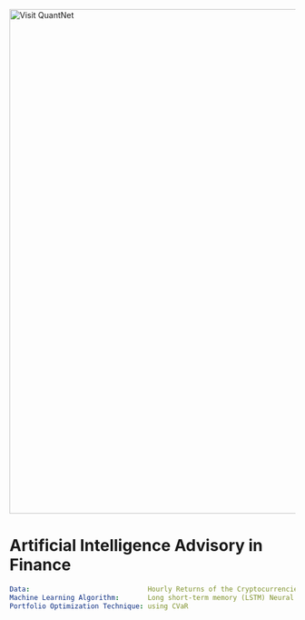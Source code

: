 [<img src="https://github.com/QuantLet/Styleguide-and-FAQ/blob/master/pictures/banner.png" width="888" alt="Visit QuantNet">](http://quantlet.de/)

# Artificial Intelligence Advisory in Finance

```yaml
Data:                             Hourly Returns of the Cryptocurrencies Bitcoin, Litecoin, Ethereum and Dash
Machine Learning Algorithm:       Long short-term memory (LSTM) Neural Networks
Portfolio Optimization Technique: using CVaR
```
